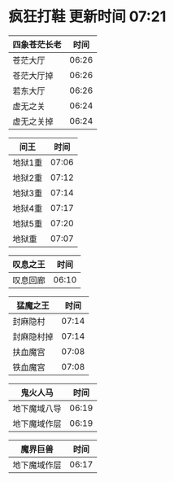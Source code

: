 # 疯狂打鞋 更新时间 07:21

| 四象苍茫长老   | 时间    |
|--------|-------|
| 苍茫大厅 | 06:26 |
| 苍茫大厅掉 | 06:26 |
| 若东大厅 | 06:26 |
| 虚无之关 | 06:24 |
| 虚无之关掉 | 06:24 |

| 间王   | 时间    |
|--------|-------|
| 地狱1重 | 07:06 |
| 地狱2重 | 07:12 |
| 地狱3重 | 07:14 |
| 地狱4重 | 07:17 |
| 地狱5重 | 07:20 |
| 地狱重 | 07:07 |

| 叹息之王   | 时间    |
|--------|-------|
| 叹息回廊 | 06:10 |

| 猛魔之王   | 时间    |
|--------|-------|
| 封麻隐村 | 07:14 |
| 封麻隐村掉 | 07:14 |
| 扶血魔宫 | 07:08 |
| 铁血魔宫 | 07:08 |

| 鬼火人马   | 时间    |
|--------|-------|
| 地下魔域八导 | 06:19 |
| 地下魔域作层 | 06:19 |

| 魔界巨兽   | 时间    |
|--------|-------|
| 地下魔域作层 | 06:17 |